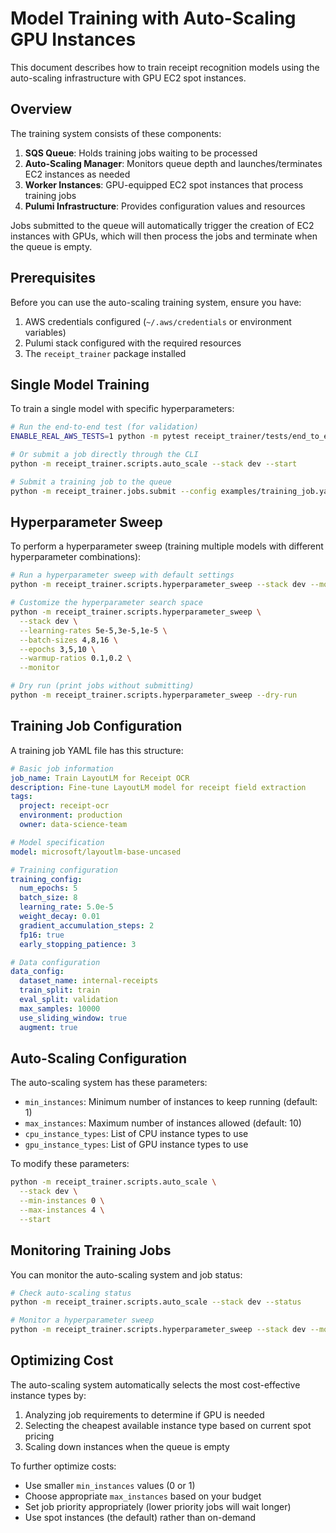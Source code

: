 # Model Training with Auto-Scaling GPU Instances

This document describes how to train receipt recognition models using the auto-scaling infrastructure with GPU EC2 spot instances.

## Overview

The training system consists of these components:

1. **SQS Queue**: Holds training jobs waiting to be processed
2. **Auto-Scaling Manager**: Monitors queue depth and launches/terminates EC2 instances as needed
3. **Worker Instances**: GPU-equipped EC2 spot instances that process training jobs
4. **Pulumi Infrastructure**: Provides configuration values and resources

Jobs submitted to the queue will automatically trigger the creation of EC2 instances with GPUs, which will then process the jobs and terminate when the queue is empty.

## Prerequisites

Before you can use the auto-scaling training system, ensure you have:

1. AWS credentials configured (`~/.aws/credentials` or environment variables)
2. Pulumi stack configured with the required resources
3. The `receipt_trainer` package installed

## Single Model Training

To train a single model with specific hyperparameters:

```bash
# Run the end-to-end test (for validation)
ENABLE_REAL_AWS_TESTS=1 python -m pytest receipt_trainer/tests/end_to_end/test_hyperparameter_training.py::test_single_model_training -v

# Or submit a job directly through the CLI
python -m receipt_trainer.scripts.auto_scale --stack dev --start

# Submit a training job to the queue
python -m receipt_trainer.jobs.submit --config examples/training_job.yaml --queue-url <your-queue-url>
```

## Hyperparameter Sweep

To perform a hyperparameter sweep (training multiple models with different hyperparameter combinations):

```bash
# Run a hyperparameter sweep with default settings
python -m receipt_trainer.scripts.hyperparameter_sweep --stack dev --monitor

# Customize the hyperparameter search space
python -m receipt_trainer.scripts.hyperparameter_sweep \
  --stack dev \
  --learning-rates 5e-5,3e-5,1e-5 \
  --batch-sizes 4,8,16 \
  --epochs 3,5,10 \
  --warmup-ratios 0.1,0.2 \
  --monitor

# Dry run (print jobs without submitting)
python -m receipt_trainer.scripts.hyperparameter_sweep --dry-run
```

## Training Job Configuration

A training job YAML file has this structure:

```yaml
# Basic job information
job_name: Train LayoutLM for Receipt OCR
description: Fine-tune LayoutLM model for receipt field extraction
tags:
  project: receipt-ocr
  environment: production
  owner: data-science-team

# Model specification
model: microsoft/layoutlm-base-uncased

# Training configuration
training_config:
  num_epochs: 5
  batch_size: 8
  learning_rate: 5.0e-5
  weight_decay: 0.01
  gradient_accumulation_steps: 2
  fp16: true
  early_stopping_patience: 3

# Data configuration
data_config:
  dataset_name: internal-receipts
  train_split: train
  eval_split: validation
  max_samples: 10000
  use_sliding_window: true
  augment: true
```

## Auto-Scaling Configuration

The auto-scaling system has these parameters:

- `min_instances`: Minimum number of instances to keep running (default: 1)
- `max_instances`: Maximum number of instances allowed (default: 10)
- `cpu_instance_types`: List of CPU instance types to use
- `gpu_instance_types`: List of GPU instance types to use

To modify these parameters:

```bash
python -m receipt_trainer.scripts.auto_scale \
  --stack dev \
  --min-instances 0 \
  --max-instances 4 \
  --start
```

## Monitoring Training Jobs

You can monitor the auto-scaling system and job status:

```bash
# Check auto-scaling status
python -m receipt_trainer.scripts.auto_scale --stack dev --status

# Monitor a hyperparameter sweep
python -m receipt_trainer.scripts.hyperparameter_sweep --stack dev --monitor --monitor-timeout 3600
```

## Optimizing Cost

The auto-scaling system automatically selects the most cost-effective instance types by:

1. Analyzing job requirements to determine if GPU is needed
2. Selecting the cheapest available instance type based on current spot pricing
3. Scaling down instances when the queue is empty

To further optimize costs:

- Use smaller `min_instances` values (0 or 1)
- Choose appropriate `max_instances` based on your budget
- Set job priority appropriately (lower priority jobs will wait longer)
- Use spot instances (the default) rather than on-demand
